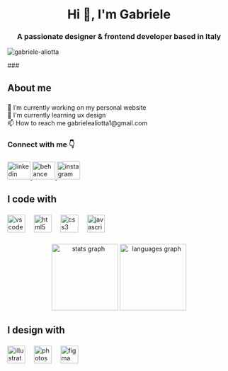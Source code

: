 <!--
<h1 align="center">Hi 👋, I'm Gabriele</h1>
<h3 align="center">A passionate designer & frontend developer based in Italy</h3>

<p align="left"> <img src="https://komarev.com/ghpvc/?username=gabriele-aliotta&label=Profile%20views&color=0e75b6&style=flat" alt="gabriele-aliotta" /> </p>

- 🔭 I’m currently working on **Personal website**

- 🌱 I’m currently learning **Ux design**

- 📫 How to reach me **gabrielealiotta1@gmail.com**

<h3 align="left">Connect with me 👇</h3>
<p align="left">
<a href="https://linkedin.com/in/gabriele-aliotta-1b6392181/" target="blank"><img align="center" src="https://raw.githubusercontent.com/rahuldkjain/github-profile-readme-generator/master/src/images/icons/Social/linked-in-alt.svg" alt="gabriele-aliotta-1b6392181/" height="30" width="40" /></a>
<a href="https://instagram.com/gabriele_aliotta" target="blank"><img align="center" src="https://raw.githubusercontent.com/rahuldkjain/github-profile-readme-generator/master/src/images/icons/Social/instagram.svg" alt="gabriele_aliotta" height="30" width="40" /></a>
<a href="https://www.behance.net/gabriele_aliotta" target="blank"><img align="center" src="https://raw.githubusercontent.com/rahuldkjain/github-profile-readme-generator/master/src/images/icons/Social/behance.svg" alt="gabriele_aliotta" height="30" width="40" /></a>
</p>

<h3 align="left">My Skills</h3> 

  [![My Skills](https://skillicons.dev/icons?i=html,css,js,vscode,figma,ai,ps)](https://skillicons.dev)

<h3 align="left">Statistics</h3>

[![Top Langs](https://github-readme-stats.vercel.app/api/top-langs/?username=gabriele-aliotta&layout=donut)](https://github.com/anuraghazra/github-readme-stats)
<p>&nbsp;<img align="center" src="https://github-readme-stats.vercel.app/api?username=gabriele-aliotta&show_icons=true&locale=en" alt="gabriele-aliotta" /></p>
-->

<h1 align="center">Hi 👋, I'm Gabriele</h1>

###

<h3 align="center">A passionate designer & frontend developer based in Italy</h3>
<p align="left"> <img src="https://komarev.com/ghpvc/?username=gabriele-aliotta&label=Profile%20views&color=0e75b6&style=flat" alt="gabriele-aliotta" /> </p>
###

<h2 align="left">About me</h2>

###

<p align="left">🔭 I’m currently working on my personal website<br>🌱 I'm currently learning ux design<br>📫 How to reach me gabrielealiotta1@gmail.com</p>

###

<h3 align="left">Connect with me 👇</h3>

###

<div align="left">
  <a href="https://www.linkedin.com/in/gabriele-aliotta-1b6392181/" target="_blank">
    <img src="https://raw.githubusercontent.com/maurodesouza/profile-readme-generator/master/src/assets/icons/social/linkedin/default.svg" width="52" height="40" alt="linkedin logo"  />
  </a>
  <a href="https://www.behance.net/gabriele_aliotta" target="_blank">
    <img src="https://raw.githubusercontent.com/maurodesouza/profile-readme-generator/master/src/assets/icons/social/behance/default.svg" width="52" height="40" alt="behance logo"  />
  </a>
  <a href="https://www.instagram.com/gabriele_aliotta/" target="_blank">
    <img src="https://raw.githubusercontent.com/maurodesouza/profile-readme-generator/master/src/assets/icons/social/instagram/default.svg" width="52" height="40" alt="instagram logo"  />
  </a>
</div>

###

<h2 align="left">I code with</h2>

###

<div align="left">
  <img src="https://cdn.jsdelivr.net/gh/devicons/devicon/icons/vscode/vscode-original.svg" height="40" alt="vscode logo"  />
  <img width="12" />
  <img src="https://cdn.jsdelivr.net/gh/devicons/devicon/icons/html5/html5-original.svg" height="40" alt="html5 logo"  />
  <img width="12" />
  <img src="https://cdn.jsdelivr.net/gh/devicons/devicon/icons/css3/css3-original.svg" height="40" alt="css3 logo"  />
  <img width="12" />
  <img src="https://cdn.jsdelivr.net/gh/devicons/devicon/icons/javascript/javascript-original.svg" height="40" alt="javascript logo"  />
</div>

###

<div align="center">
  <img src="https://github-readme-stats.vercel.app/api?username=gabriele-aliotta&hide_title=false&hide_rank=false&show_icons=true&include_all_commits=true&count_private=true&disable_animations=false&theme=dracula&locale=en&hide_border=false&order=1" height="150" alt="stats graph"  />
  <img src="https://github-readme-stats.vercel.app/api/top-langs?username=gabriele-aliotta&locale=en&hide_title=false&layout=compact&card_width=320&langs_count=5&theme=dracula&hide_border=false&order=2" height="150" alt="languages graph"  />
</div>

###

<h2 align="left">I design with</h2>

###

<div align="left">
  <img src="https://cdn.jsdelivr.net/gh/devicons/devicon/icons/illustrator/illustrator-plain.svg" height="40" alt="illustrator logo"  />
  <img width="12" />
  <img src="https://cdn.jsdelivr.net/gh/devicons/devicon/icons/photoshop/photoshop-plain.svg" height="40" alt="photoshop logo"  />
  <img width="12" />
  <img src="https://cdn.jsdelivr.net/gh/devicons/devicon/icons/figma/figma-original.svg" height="40" alt="figma logo"  />
</div>

###

